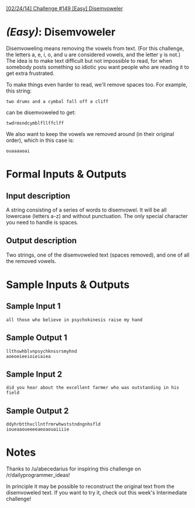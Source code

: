 [[02/24/14] Challenge #149 [Easy] Disemvoweler](http://www.reddit.com/r/dailyprogrammer/comments/1ystvb/022414_challenge_149_easy_disemvoweler/)

# _(Easy)_: Disemvoweler

Disemvoweling means removing the vowels from text. (For this challenge, the letters a, e, i, o, and u are considered vowels, and the letter y is not.) The idea is to make text difficult but not impossible to read, for when somebody posts something so idiotic you want people who are reading it to get extra frustrated.

To make things even harder to read, we'll remove spaces too. For example, this string:

    two drums and a cymbal fall off a cliff

can be disemvoweled to get:

    twdrmsndcymblfllffclff

We also want to keep the vowels we removed around (in their original order), which in this case is:

    ouaaaaoai

# Formal Inputs &amp; Outputs

## Input description

A string consisting of a series of words to disemvowel. It will be all lowercase (letters a-z) and without punctuation. The only special character you need to handle is spaces.

## Output description

Two strings, one of the disemvoweled text (spaces removed), and one of all the removed vowels.

# Sample Inputs &amp; Outputs

## Sample Input 1

    all those who believe in psychokinesis raise my hand

## Sample Output 1

    llthswhblvnpsychknssrsmyhnd
    aoeoeieeioieiaiea

## Sample Input 2

    did you hear about the excellent farmer who was outstanding in his field

## Sample Output 2

    ddyhrbtthxcllntfrmrwhwststndngnhsfld
    ioueaaoueeeeaeoaouaiiiie

# Notes

Thanks to /u/abecedarius for inspiring this challenge on /r/dailyprogrammer_ideas!

In principle it may be possible to reconstruct the original text from the disemvoweled text. If you want to try it, check out this week's Intermediate challenge!
